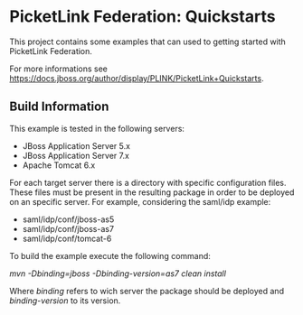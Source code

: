 # PicketLink Federation: Quickstarts #
 
This project contains some examples that can used to getting started with PicketLink Federation.

For more informations see https://docs.jboss.org/author/display/PLINK/PicketLink+Quickstarts.

## Build Information ##

This example is tested in the following servers:

+ JBoss Application Server 5.x
+ JBoss Application Server 7.x
+ Apache Tomcat 6.x

For each target server there is a directory with specific configuration files. These files must be present in the resulting package in order to be deployed on an specific server. For example, considering the saml/idp example:

+ saml/idp/conf/jboss-as5
+ saml/idp/conf/jboss-as7
+ saml/idp/conf/tomcat-6

To build the example execute the following command:

*mvn -Dbinding=jboss -Dbinding-version=as7 clean install*

Where *binding* refers to wich server the package should be deployed and *binding-version* to its version.
